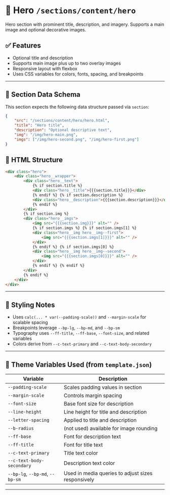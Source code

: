 # 📂 Hero `/sections/content/hero`

Hero section with prominent title, description, and imagery. Supports a main image and optional decorative images.

## ✅ Features

-   Optional title and description
-   Supports main image plus up to two overlay images
-   Responsive layout with flexbox
-   Uses CSS variables for colors, fonts, spacing, and breakpoints

---

## 🧾 Section Data Schema

This section expects the following data structure passed via `section`:

```json
{
	"src": "/sections/content/hero/hero.html",
	"title": "Hero title",
	"description": "Optional descriptive text",
	"img": "/img/hero-main.png",
	"imgs": ["/img/hero-second.png", "/img/hero-first.png"]
}
```

## 🧱 HTML Structure

```html
<div class="hero">
	<div class="hero__wrapper">
		<div class="hero__text">
			{% if section.title %}
			<div class="hero__title">{{{section.title}}}</div>
			{% endif %} {% if section.description %}
			<div class="hero__description">{{{section.description}}}</div>
			{% endif %}
		</div>
		{% if section.img %}
		<div class="hero__imgs">
			<img src="{{{section.img}}}" alt="" />
			{% if section.imgs %} {% if section.imgs[1] %}
			<div class="hero__img hero__img--first">
				<img src="{{{section.imgs[1]}}}" alt="" />
			</div>
			{% endif %} {% if section.imgs[0] %}
			<div class="hero__img hero__img--second">
				<img src="{{{section.imgs[0]}}}" alt="" />
			</div>
			{% endif %} {% endif %}
		</div>
		{% endif %}
	</div>
</div>
```

---

## 🎨 Styling Notes

-   Uses `calc(... * var(--padding-scale))` and `--margin-scale` for scalable spacing
-   Breakpoints leverage `--bp-lg`, `--bp-md`, and `--bp-sm`
-   Typography uses `--ff-title`, `--ff-base`, `--font-size`, and related variables
-   Colors derive from `--c-text-primary` and `--c-text-body-secondary`

---

## 🧩 Theme Variables Used (from `template.json`)

| Variable                        | Description                                        |
| ------------------------------- | -------------------------------------------------- |
| `--padding-scale`               | Scales padding values in section                   |
| `--margin-scale`                | Controls margin spacing                            |
| `--font-size`                   | Base font size for description                     |
| `--line-height`                 | Line height for title and description              |
| `--letter-spacing`              | Applied to title and description                   |
| `--b-radius`                    | (not used) available for image rounding            |
| `--ff-base`                     | Font for description text                          |
| `--ff-title`                    | Font for title text                                |
| `--c-text-primary`              | Title text color                                   |
| `--c-text-body-secondary`       | Description text color                             |
| `--bp-lg`, `--bp-md`, `--bp-sm` | Used in media queries to adjust sizes responsively |

---
